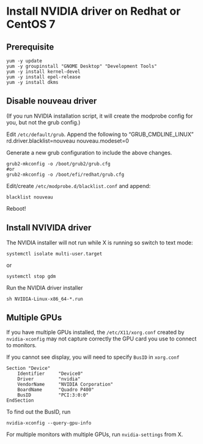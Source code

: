 # Install NVIDIA driver on Redhat or CentOS 7 


## Prerequisite
```
yum -y update
yum -y groupinstall "GNOME Desktop" "Development Tools"
yum -y install kernel-devel
yum -y install epel-release
yum -y install dkms
```

## Disable nouveau driver
(If you run NVIDIA installation script, it will create the modprobe config for you, but not the grub config.)

Edit `/etc/default/grub`. Append the following  to “GRUB_CMDLINE_LINUX”
rd.driver.blacklist=nouveau nouveau.modeset=0

Generate a new grub configuration to include the above changes.
```
grub2-mkconfig -o /boot/grub2/grub.cfg
#or 
grub2-mkconfig -o /boot/efi/redhat/grub.cfg
```

Edit/create `/etc/modprobe.d/blacklist.conf` and append:
```
blacklist nouveau
```
Reboot!

## Install NVIVIDA driver 
The NVIDIA installer will not run while X is running so switch to text mode:
```
systemctl isolate multi-user.target
```
or 
```
systemctl stop gdm
```

Run the NVIDIA driver installer 
```
sh NVIDIA-Linux-x86_64-*.run
```

## Multiple GPUs
If you have multiple GPUs installed, the `/etc/X11/xorg.conf` created by `nvidia-xconfig` may not capture correctly the GPU card you use to connect to monitors. 

If you cannot see display, you will need to specify `BusID` in `xorg.conf`

```
Section "Device"
    Identifier     "Device0"
    Driver         "nvidia"
    VendorName     "NVIDIA Corporation"
    BoardName      "Quadro P400"
    BusID          "PCI:3:0:0"
EndSection
```
To find out the BusID,  run
```
nvidia-xconfig --query-gpu-info
```

For multiple monitors with multiple GPUs, run `nvidia-settings` from X. 





